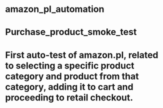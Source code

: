 # amazon_pl_automation
# Purchase_product_smoke_test
# First auto-test of amazon.pl, related to selecting a specific product category and product from that category, adding it to cart and proceeding to retail checkout.
